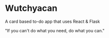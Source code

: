 # Wutchyacan
A card based to-do app that uses React &amp; Flask

"If you can't do what you need, do what you can."
